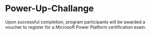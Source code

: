 # Power-Up-Challange
Upon successful completion, program participants will be awarded a voucher to register for a Microsoft Power Platform certification exam.
